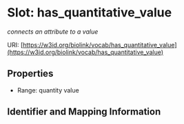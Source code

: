 # Slot: has_quantitative_value
_connects an attribute to a value_


URI: [https://w3id.org/biolink/vocab/has_quantitative_value](https://w3id.org/biolink/vocab/has_quantitative_value)



<!-- no inheritance hierarchy -->


## Properties

 * Range: quantity value



## Identifier and Mapping Information





